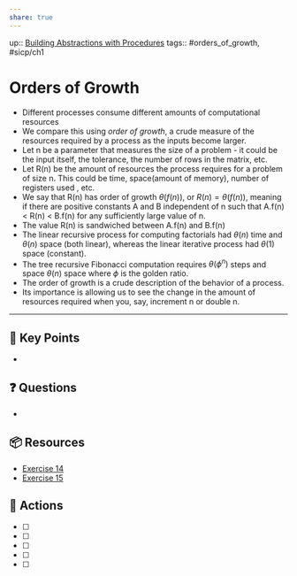 ```yaml
---
share: true
---
```

up:: [Building Abstractions with Procedures](./Building%20Abstractions%20with%20Procedures.md)
tags:: #orders_of_growth, #sicp/ch1 

# Orders of Growth
- Different processes consume different amounts of computational resources
- We compare this using *order of growth*, a crude measure of the resources required by a process as the inputs become larger.
- Let n be a parameter that measures the size of a problem - it could be the input itself, the tolerance, the number of rows in the matrix, etc.
- Let R(n) be the amount of resources the process requires for a problem of size n. This could be time, space(amount of memory), number of registers used , etc.
- We say that R(n) has order of growth $\theta(f(n))$, or $R(n) = \theta(f(n))$, meaning if there are positive constants A and B independent of n such that A.f(n) < R(n) < B.f(n) for any sufficiently large value of n.
- The value R(n) is sandwiched between A.f(n) and B.f(n)
- The linear recursive process for computing factorials had $\theta(n)$ time and $\theta(n)$ space (both linear), whereas the linear iterative process had $\theta(1)$ space (constant).
- The tree recursive Fibonacci computation requires $\theta(\phi^{n})$ steps and space $\theta(n)$ space where $\phi$ is the golden ratio.
- The order of growth is a crude description of the behavior of a process.
- Its importance is allowing us to see the change in the amount of resources required when you, say, increment n or double n.
---

## 🔑 Key Points
- 
## ❓ Questions
- 
## 📦 Resources
- [Exercise 14](./SICPE%201.14.md)
- [Exercise 15](./SICPE%201.15.md)
## 🎯 Actions
- [ ] 
- [ ] 
- [ ] 
- [ ] 
- [ ] 